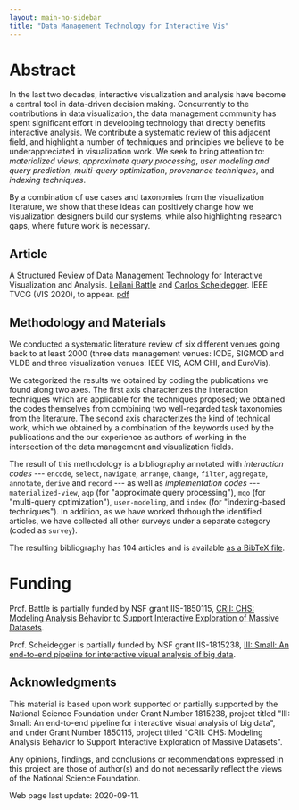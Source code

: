 ```yaml
---
layout: main-no-sidebar
title: "Data Management Technology for Interactive Vis"
---
```


# Abstract

In the last two decades, interactive visualization and analysis have
become a central tool in data-driven decision making. Concurrently to
the contributions in data visualization, the data management community
has spent significant effort in developing technology that directly
benefits interactive analysis. We contribute a systematic review of
this adjacent field, and highlight a number of techniques and
principles we believe to be underappreciated in visualization
work. We seek to bring attention to: *materialized views*, 
*approximate query processing*, *user modeling and query prediction*, 
*multi-query optimization*, *provenance techniques*, and *indexing techniques*.

By a combination of use cases and taxonomies from the visualization
literature, we show that these ideas can positively change how we
visualization designers build our systems, while also highlighting
research gaps, where future work is necessary.

## Article

A Structured Review of Data Management Technology for Interactive Visualization and Analysis. [Leilani Battle](https://www.cs.umd.edu/~leilani/bio.html) and [Carlos Scheidegger](https://cscheid.net). IEEE TVCG (VIS 2020), to appear. [pdf](/papers/infovis_2020_dbsurvey.pdf)

## Methodology and Materials

We conducted a systematic literature review of six different venues
going back to at least 2000 (three data management venues: ICDE,
SIGMOD and VLDB and three visualization venues: IEEE VIS, ACM CHI, and
EuroVis).

We categorized the results we obtained by coding the publications we
found along two axes. The first axis characterizes the interaction
techniques which are applicable for the techniques proposed; we
obtained the codes themselves from combining two well-regarded task
taxonomies from the literature. The second axis characterizes the kind
of technical work, which we obtained by a combination of the keywords
used by the publications and the our experience as authors of working
in the intersection of the data management and visualization fields.

The result of this methodology is a bibliography annotated with
*interaction codes* --- `encode`, `select`, `navigate`, `arrange`,
`change`, `filter`, `aggregate`, `annotate`, `derive` and `record` ---
as well as *implementation codes* --- `materialized-view`, `aqp` (for
"approximate query processing"), `mqo` (for "multi-query
optimization"), `user-modeling`, and `index` (for "indexing-based
techniques").  In addition, as we have worked thrhough the identified
articles, we have collected all other surveys under a separate
category (coded as `survey`).

The resulting bibliography has 104 articles and is available [as a
BibTeX file](vis-db.bib).

# Funding

Prof. Battle is partially funded by NSF grant IIS-1850115, [CRII: CHS: Modeling Analysis Behavior to Support Interactive Exploration of Massive Datasets](https://www.nsf.gov/awardsearch/showAward?AWD_ID=1850115).

Prof. Scheidegger is partially funded by NSF grant IIS-1815238, [III: Small: An end-to-end pipeline for interactive visual analysis of big data](../).

## Acknowledgments

This material is based upon work supported or partially supported by the National Science Foundation under Grant Number 1815238, project titled "III: Small: An end-to-end pipeline for interactive visual analysis of big data", and under Grant Number 1850115, project titled "CRII: CHS: Modeling Analysis Behavior to Support Interactive Exploration of Massive Datasets".

Any opinions, findings, and conclusions or recommendations expressed in this project are those of author(s) and do not necessarily reflect the views of the National Science Foundation.

Web page last update: 2020-09-11.

